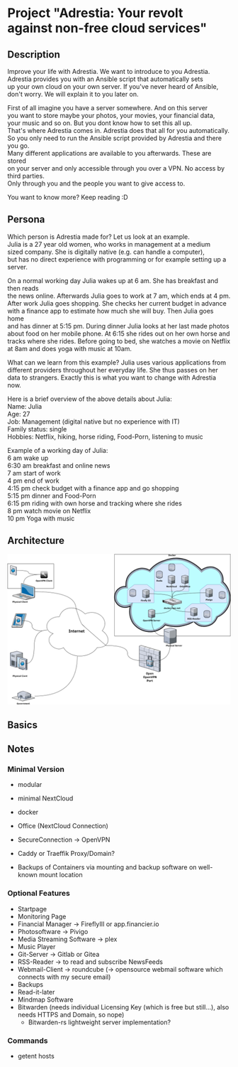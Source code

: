 # Project "Adrestia: Your revolt against non-free cloud services"

## Description
Improve your life with Adrestia. We want to introduce to you Adrestia.\
Adrestia provides you with an Ansible script that automatically sets\
up your own cloud on your own server. If you've never heard of Ansible,\
don't worry. We will explain it to you later on.

First of all imagine you have a server somewhere. And on this server\
you want to store maybe your photos, your movies, your financial data,\
your music and so on. But you dont know how to set this all up.\
That's where Adrestia comes in. Adrestia does that all for you automatically.\
So you only need to run the Ansible script provided by Adrestia and there you go.\
Many different applications are available to you afterwards. These are stored\
on your server and only accessible through you over a VPN. No access by third parties.\
Only through you and the people you want to give access to.

You want to know more? Keep reading :D

## Persona
Which person is Adrestia made for? Let us look at an example.\
Julia is a 27 year old women, who works in management at a medium\
sized company. She is digitally native (e.g. can handle a computer),\
but has no direct experience with programming or for example setting up a server.

On a normal working day Julia wakes up at 6 am. She has breakfast and then reads\
the news online. Afterwards Julia goes to work at 7 am, which ends at 4 pm.\
After work Julia goes shopping. She checks her current budget in advance\
with a finance app to estimate how much she will buy. Then Julia goes home\
and has dinner at 5:15 pm. During dinner Julia looks at her last made photos\
about food on her mobile phone. At 6:15 she rides out on her own horse and\
tracks where she rides. Before going to bed, she watches a movie on Netflix\
at 8am and does yoga with music at 10am.

What can we learn from this example? Julia uses various applications from\
different providers throughout her everyday life. She thus passes on her\
data to strangers. Exactly this is what you want to change with Adrestia now.

Here is a brief overview of the above details about Julia:\
Name: Julia\
Age: 27\
Job: Management (digital native but no experience with IT)\
Family status: single\
Hobbies: Netflix, hiking, horse riding, Food-Porn, listening to music

Example of a working day of Julia:\
6 am	wake up\
6:30 am	breakfast and online news\
7 am	start of work\
4 pm	end of work\
4:15 pm	check budget with a finance app and go shopping\
5:15 pm	dinner and Food-Porn\
6:15 pm	riding with own horse and tracking where she rides\
8 pm	watch movie on Netflix\
10 pm	Yoga with music

## Architecture

![](./docs/images/architecture.png)

## Basics

## Notes

### Minimal Version
* modular
* minimal NextCloud
* docker
* Office (NextCloud Connection)
* SecureConnection -> OpenVPN

* Caddy or Traeffik Proxy/Domain?
* Backups of Containers via mounting and backup software on well-known mount location

### Optional Features
* Startpage
* Monitoring Page
* Financial Manager		    -> FireflyIII or app.financier.io
* Photosoftware			    -> Pivigo 
* Media Streaming Software	-> plex 
* Music Player
* Git-Server			    -> Gitlab or Gitea 
* RSS-Reader 			    -> to read and subscribe NewsFeeds
* Webmail-Client		    -> roundcube (-> opensource webmail software which connects with my secure email)
* Backups
* Read-it-later
* Mindmap Software
* Bitwarden (needs individual Licensing Key (which is free but still...), also needs HTTPS and Domain, so nope)
    * Bitwarden-rs lightweight server implementation?

### Commands

* getent hosts <domain>




